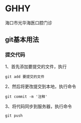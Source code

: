# GHHY
海口市光华海医口腔门诊






## git基本用法

### 提交代码
1、首先添加要提交的文件，执行

    git add 要提交的文件

2、然后将更改提交到本地，执行命令

    git commit -m '注释'

3、将代码同步到服务器，执行命令

    git push